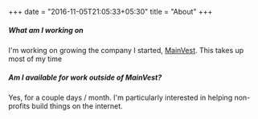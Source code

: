 +++
date = "2016-11-05T21:05:33+05:30"
title = "About"
+++


##### What am I working on
I'm working on growing the company I started, <a href="https://mainvest.com">MainVest</a>. This takes up most of my time


##### Am I available for work outside of MainVest?
Yes, for a couple days / month. I'm particularly interested in helping non-profits build things on the internet.
